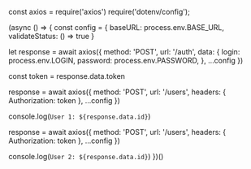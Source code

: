 const axios = require('axios')
require('dotenv/config');

(async () => {
  const config = {
    baseURL: process.env.BASE_URL,
    validateStatus: () => true
  }

  let response = await axios({
    method: 'POST',
    url: '/auth',
    data: {
      login: process.env.LOGIN,
      password: process.env.PASSWORD,
    },
    ...config
    })
  
  const token = response.data.token

  response = await axios({
    method: 'POST',
    url: '/users',
    headers: {
      Authorization: token
    },
    ...config
    })
  
  console.log(`User 1: ${response.data.id}`)

  response = await axios({
    method: 'POST',
    url: '/users',
    headers: {
      Authorization: token
    },
    ...config
    })
  
  console.log(`User 2: ${response.data.id}`)
})()
